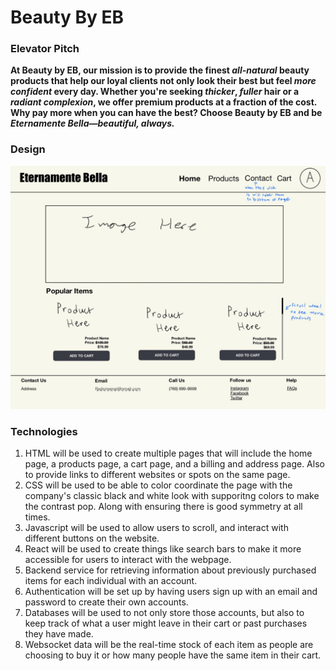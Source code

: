 # Beauty By EB

### Elevator Pitch
**At Beauty by EB, our mission is to provide the finest _all-natural_ beauty products that help our loyal clients not only look their best but feel _more confident_ every day. Whether you're seeking _thicker_, _fuller_ hair or a _radiant complexion_, we offer premium products at a fraction of the cost. Why pay more when you can have the best? Choose Beauty by EB and be _Eternamente Bella—beautiful, always._**

### Design
![Home Page](Images/IMG_0010.jpg)

### Technologies
1. HTML will be used to create multiple pages that will include the home page, a products page, a cart page, and a billing and address page. Also to provide links to different websites or spots on the same page.
2. CSS will be used to be able to color coordinate the page with the company's classic black and white look with supporitng colors to make the contrast pop. Along with ensuring there is good symmetry at all times.
3. Javascript will be used to allow users to scroll, and interact with different buttons on the website.
4. React will be used to create things like search bars to make it more accessible for users to interact with the webpage.
5. Backend service for retrieving information about previously purchased items for each individual with an account.
6. Authentication will be set up by having users sign up with an email and password to create their own accounts.
7. Databases will be used to not only store those accounts, but also to keep track of what a user might leave in their cart or past purchases they have made.
8. Websocket data will be the real-time stock of each item as people are choosing to buy it or how many people have the same item in their cart.
